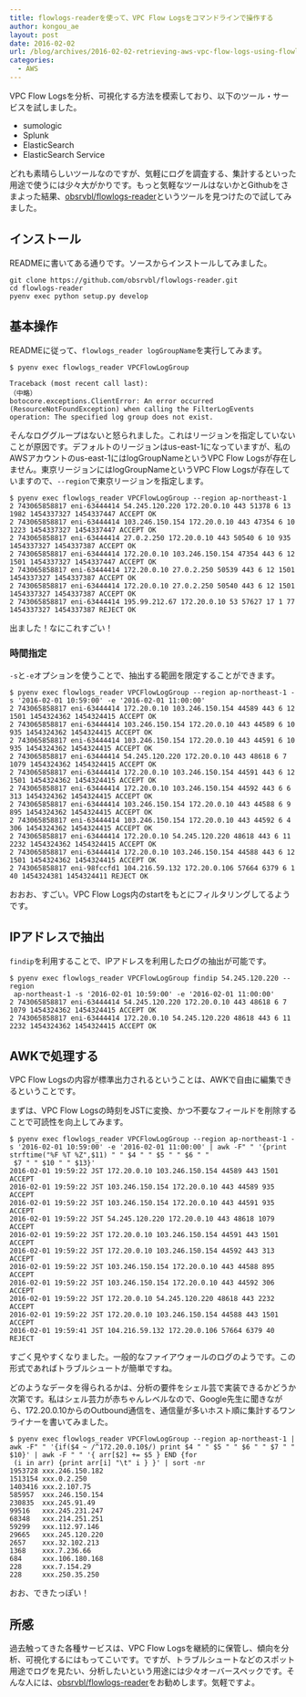 ```yaml
---
title: flowlogs-readerを使って、VPC Flow Logsをコマンドラインで操作する
author: kongou_ae
layout: post
date: 2016-02-02
url: /blog/archives/2016-02-02-retrieving-aws-vpc-flow-logs-using-flowlogs-reader
categories:
  - AWS
---
```


VPC Flow Logsを分析、可視化する方法を模索しており、以下のツール・サービスを試しました。

- sumologic
- Splunk
- ElasticSearch
- ElasticSearch Service

どれも素晴らしいツールなのですが、気軽にログを調査する、集計するといった用途で使うには少々大がかりです。もっと気軽なツールはないかとGithubをさまよった結果、[obsrvbl/flowlogs-reader](https://github.com/obsrvbl/flowlogs-reader)というツールを見つけたので試してみました。

## インストール

READMEに書いてある通りです。ソースからインストールしてみました。

```
git clone https://github.com/obsrvbl/flowlogs-reader.git
cd flowlogs-reader
pyenv exec python setup.py develop
```

## 基本操作

READMEに従って、`flowlogs_reader logGroupName`を実行してみます。

```
$ pyenv exec flowlogs_reader VPCFlowLogGroup

Traceback (most recent call last):
（中略）
botocore.exceptions.ClientError: An error occurred (ResourceNotFoundException) when calling the FilterLogEvents operation: The specified log group does not exist.
```

そんなロググループはないと怒られました。これはリージョンを指定していないことが原因です。デフォルトのリージョンはus-east-1になっていますが、私のAWSアカウントのus-east-1にはlogGroupNameというVPC Flow Logsが存在しません。東京リージョンにはlogGroupNameというVPC Flow Logsが存在していますので、`--region`で東京リージョンを指定します。

```
$ pyenv exec flowlogs_reader VPCFlowLogGroup --region ap-northeast-1       
2 743065858817 eni-63444414 54.245.120.220 172.20.0.10 443 51378 6 13 1982 1454337327 1454337447 ACCEPT OK       
2 743065858817 eni-63444414 103.246.150.154 172.20.0.10 443 47354 6 10 1223 1454337327 1454337447 ACCEPT OK      
2 743065858817 eni-63444414 27.0.2.250 172.20.0.10 443 50540 6 10 935 1454337327 1454337387 ACCEPT OK
2 743065858817 eni-63444414 172.20.0.10 103.246.150.154 47354 443 6 12 1501 1454337327 1454337447 ACCEPT OK
2 743065858817 eni-63444414 172.20.0.10 27.0.2.250 50539 443 6 12 1501 1454337327 1454337387 ACCEPT OK
2 743065858817 eni-63444414 172.20.0.10 27.0.2.250 50540 443 6 12 1501 1454337327 1454337387 ACCEPT OK
2 743065858817 eni-63444414 195.99.212.67 172.20.0.10 53 57627 17 1 77 1454337327 1454337387 REJECT OK
```

出ました！なにこれすごい！

### 時間指定

`-s`と`-e`オプションを使うことで、抽出する範囲を限定することができます。

```
$ pyenv exec flowlogs_reader VPCFlowLogGroup --region ap-northeast-1 -s '2016-02-01 10:59:00' -e '2016-02-01 11:00:00'
2 743065858817 eni-63444414 172.20.0.10 103.246.150.154 44589 443 6 12 1501 1454324362 1454324415 ACCEPT OK
2 743065858817 eni-63444414 103.246.150.154 172.20.0.10 443 44589 6 10 935 1454324362 1454324415 ACCEPT OK
2 743065858817 eni-63444414 103.246.150.154 172.20.0.10 443 44591 6 10 935 1454324362 1454324415 ACCEPT OK
2 743065858817 eni-63444414 54.245.120.220 172.20.0.10 443 48618 6 7 1079 1454324362 1454324415 ACCEPT OK
2 743065858817 eni-63444414 172.20.0.10 103.246.150.154 44591 443 6 12 1501 1454324362 1454324415 ACCEPT OK
2 743065858817 eni-63444414 172.20.0.10 103.246.150.154 44592 443 6 6 313 1454324362 1454324415 ACCEPT OK
2 743065858817 eni-63444414 103.246.150.154 172.20.0.10 443 44588 6 9 895 1454324362 1454324415 ACCEPT OK
2 743065858817 eni-63444414 103.246.150.154 172.20.0.10 443 44592 6 4 306 1454324362 1454324415 ACCEPT OK
2 743065858817 eni-63444414 172.20.0.10 54.245.120.220 48618 443 6 11 2232 1454324362 1454324415 ACCEPT OK
2 743065858817 eni-63444414 172.20.0.10 103.246.150.154 44588 443 6 12 1501 1454324362 1454324415 ACCEPT OK
2 743065858817 eni-98fccfd1 104.216.59.132 172.20.0.106 57664 6379 6 1 40 1454324381 1454324411 REJECT OK
```

おおお、すごい。VPC Flow Logs内のstartをもとにフィルタリングしてるようです。

## IPアドレスで抽出

`findip`を利用することで、IPアドレスを利用したログの抽出が可能です。

```
$ pyenv exec flowlogs_reader VPCFlowLogGroup findip 54.245.120.220 --region
 ap-northeast-1 -s '2016-02-01 10:59:00' -e '2016-02-01 11:00:00'                                                
2 743065858817 eni-63444414 54.245.120.220 172.20.0.10 443 48618 6 7 1079 1454324362 1454324415 ACCEPT OK
2 743065858817 eni-63444414 172.20.0.10 54.245.120.220 48618 443 6 11 2232 1454324362 1454324415 ACCEPT OK
```

## AWKで処理する

VPC Flow Logsの内容が標準出力されるということは、AWKで自由に編集できるということです。

まずは、VPC Flow Logsの時刻をJSTに変換、かつ不要なフィールドを削除することで可読性を向上してみます。

```
$ pyenv exec flowlogs_reader VPCFlowLogGroup --region ap-northeast-1 -s '2016-02-01 10:59:00' -e '2016-02-01 11:00:00' | awk -F" " '{print strftime("%F %T %Z",$11) " " $4 " " $5 " " $6 " "
 $7 " " $10 " " $13}'
2016-02-01 19:59:22 JST 172.20.0.10 103.246.150.154 44589 443 1501 ACCEPT
2016-02-01 19:59:22 JST 103.246.150.154 172.20.0.10 443 44589 935 ACCEPT
2016-02-01 19:59:22 JST 103.246.150.154 172.20.0.10 443 44591 935 ACCEPT
2016-02-01 19:59:22 JST 54.245.120.220 172.20.0.10 443 48618 1079 ACCEPT
2016-02-01 19:59:22 JST 172.20.0.10 103.246.150.154 44591 443 1501 ACCEPT
2016-02-01 19:59:22 JST 172.20.0.10 103.246.150.154 44592 443 313 ACCEPT
2016-02-01 19:59:22 JST 103.246.150.154 172.20.0.10 443 44588 895 ACCEPT
2016-02-01 19:59:22 JST 103.246.150.154 172.20.0.10 443 44592 306 ACCEPT
2016-02-01 19:59:22 JST 172.20.0.10 54.245.120.220 48618 443 2232 ACCEPT
2016-02-01 19:59:22 JST 172.20.0.10 103.246.150.154 44588 443 1501 ACCEPT
2016-02-01 19:59:41 JST 104.216.59.132 172.20.0.106 57664 6379 40 REJECT
```

すごく見やすくなりました。一般的なファイアウォールのログのようです。この形式であればトラブルシュートが簡単ですね。

どのようなデータを得られるかは、分析の要件をシェル芸で実装できるかどうか次第です。私はシェル芸力が赤ちゃんレベルなので、Google先生に聞きながら、172.20.0.10からのOutbound通信を、通信量が多いホスト順に集計するワンライナーを書いてみました。

```
$ pyenv exec flowlogs_reader VPCFlowLogGroup --region ap-northeast-1 | awk -F" " '{if($4 ~ /^172.20.0.10$/) print $4 " " $5 " " $6 " " $7 " " $10}' | awk -F " " '{ arr[$2] += $5 } END {for
 (i in arr) {print arr[i] "\t" i } }' | sort -nr
1953728 xxx.246.150.182
1513154 xxx.0.2.250
1403416 xxx.2.107.75
585957  xxx.246.150.154
230835  xxx.245.91.49
99516   xxx.245.231.247
68348   xxx.214.251.251
59299   xxx.112.97.146
29665   xxx.245.120.220
2657    xxx.32.102.213
1368    xxx.7.236.66
684     xxx.106.180.168
228     xxx.7.154.29
228     xxx.250.35.250
```

おお、できたっぽい！

## 所感

過去触ってきた各種サービスは、VPC Flow Logsを継続的に保管し、傾向を分析、可視化するにはもってこいです。ですが、トラブルシュートなどのスポット用途でログを見たい、分析したいという用途には少々オーバースペックです。そんな人には、[obsrvbl/flowlogs-reader](https://github.com/obsrvbl/flowlogs-reader)をお勧めします。気軽ですよ。
